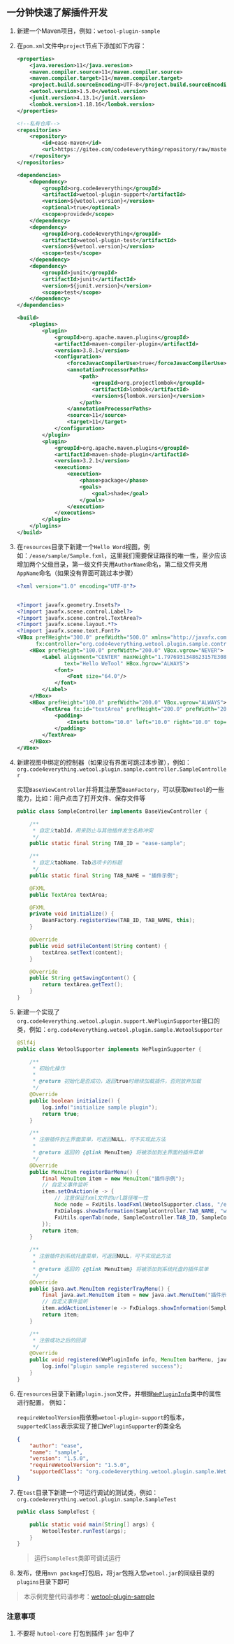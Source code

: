 ## 一分钟快速了解插件开发

1. 新建一个Maven项目，例如：`wetool-plugin-sample`

2. 在`pom.xml`文件中`project`节点下添加如下内容：

    ```xml
    <properties>
        <java.veresion>11</java.veresion>
        <maven.compiler.source>11</maven.compiler.source>
        <maven.compiler.target>11</maven.compiler.target>
        <project.build.sourceEncoding>UTF-8</project.build.sourceEncoding>
        <wetool.version>1.5.0</wetool.version>
        <junit.version>4.13.1</junit.version>
        <lombok.version>1.18.16</lombok.version>
    </properties>

    <!--私有仓库-->
    <repositories>
        <repository>
            <id>ease-maven</id>
            <url>https://gitee.com/code4everything/repository/raw/master/maven</url>
        </repository>
    </repositories>

    <dependencies>
        <dependency>
            <groupId>org.code4everything</groupId>
            <artifactId>wetool-plugin-support</artifactId>
            <version>${wetool.version}</version>
            <optional>true</optional>
            <scope>provided</scope>
        </dependency>
        <dependency>
            <groupId>org.code4everything</groupId>
            <artifactId>wetool-plugin-test</artifactId>
            <version>${wetool.version}</version>
            <scope>test</scope>
        </dependency>
        <dependency>
            <groupId>junit</groupId>
            <artifactId>junit</artifactId>
            <version>${junit.version}</version>
            <scope>test</scope>
        </dependency>
    </dependencies>

    <build>
        <plugins>
            <plugin>
                <groupId>org.apache.maven.plugins</groupId>
                <artifactId>maven-compiler-plugin</artifactId>
                <version>3.8.1</version>
                <configuration>
                    <forceJavacCompilerUse>true</forceJavacCompilerUse>
                    <annotationProcessorPaths>
                        <path>
                            <groupId>org.projectlombok</groupId>
                            <artifactId>lombok</artifactId>
                            <version>${lombok.version}</version>
                        </path>
                    </annotationProcessorPaths>
                    <source>11</source>
                    <target>11</target>
                </configuration>
            </plugin>
            <plugin>
                <groupId>org.apache.maven.plugins</groupId>
                <artifactId>maven-shade-plugin</artifactId>
                <version>3.2.1</version>
                <executions>
                    <execution>
                        <phase>package</phase>
                        <goals>
                            <goal>shade</goal>
                        </goals>
                    </execution>
                </executions>
            </plugin>
        </plugins>
    </build>
    ```

3. 在`resources`目录下新建一个`Hello Word`视图，例如：`/ease/sample/Sample.fxml`，这里我们需要保证路径的唯一性，至少应该增加两个父级目录，第一级文件夹用`AuthorName`命名，第二级文件夹用`AppName`命名（如果没有界面可跳过本步骤）

    ```xml
    <?xml version="1.0" encoding="UTF-8"?>
    
    
    <?import javafx.geometry.Insets?>
    <?import javafx.scene.control.Label?>
    <?import javafx.scene.control.TextArea?>
    <?import javafx.scene.layout.*?>
    <?import javafx.scene.text.Font?>
    <VBox prefHeight="300.0" prefWidth="500.0" xmlns="http://javafx.com/javafx/8" xmlns:fx="http://javafx.com/fxml/1"
          fx:controller="org.code4everything.wetool.plugin.sample.controller.SampleController">
        <HBox prefHeight="100.0" prefWidth="200.0" VBox.vgrow="NEVER">
            <Label alignment="CENTER" maxHeight="1.7976931348623157E308" maxWidth="1.7976931348623157E308"
                   text="Hello WeTool" HBox.hgrow="ALWAYS">
                <font>
                    <Font size="64.0"/>
                </font>
            </Label>
        </HBox>
        <HBox prefHeight="100.0" prefWidth="200.0" VBox.vgrow="ALWAYS">
            <TextArea fx:id="textArea" prefHeight="200.0" prefWidth="200.0" HBox.hgrow="ALWAYS">
                <padding>
                    <Insets bottom="10.0" left="10.0" right="10.0" top="10.0"/>
                </padding>
            </TextArea>
        </HBox>
    </VBox>
    ```

4. 新建视图中绑定的控制器（如果没有界面可跳过本步骤），例如：`org.code4everything.wetool.plugin.sample.controller.SampleController`

    实现`BaseViewController`并将其注册至`BeanFactory`，可以获取`WeTool`的一些能力，比如：用户点击了打开文件、保存文件等
    
    ```java
    public class SampleController implements BaseViewController {
    
        /**
         * 自定义tabId，用来防止与其他插件发生名称冲突
         */
        public static final String TAB_ID = "ease-sample";
    
        /**
         * 自定义tabName，Tab选项卡的标题
         */
        public static final String TAB_NAME = "插件示例";
    
        @FXML
        public TextArea textArea;
    
        @FXML
        private void initialize() {
            BeanFactory.registerView(TAB_ID, TAB_NAME, this);
        }
    
        @Override
        public void setFileContent(String content) {
            textArea.setText(content);
        }
    
        @Override
        public String getSavingContent() {
            return textArea.getText();
        }
    }
    ```

5. 新建一个实现了`org.code4everything.wetool.plugin.support.WePluginSupporter`接口的类，例如：`org.code4everything.wetool.plugin.sample.WetoolSupporter`

    ```java
    @Slf4j
    public class WetoolSupporter implements WePluginSupporter {
    
        /**
         * 初始化操作
         *
         * @return 初始化是否成功，返回true时继续加载插件，否则放弃加载
         */
        @Override
        public boolean initialize() {
            log.info("initialize sample plugin");
            return true;
        }
    
        /**
         * 注册插件到主界面菜单，可返回NULL，可不实现此方法
         *
         * @return 返回的 {@link MenuItem} 将被添加到主界面的插件菜单
         */
        @Override
        public MenuItem registerBarMenu() {
            final MenuItem item = new MenuItem("插件示例");
            // 自定义事件监听
            item.setOnAction(e -> {
                // 注意保证fxml文件的url路径唯一性
                Node node = FxUtils.loadFxml(WetoolSupporter.class, "/ease/sample/Sample.fxml", true);
                FxDialogs.showInformation(SampleController.TAB_NAME, "welcome to wetool plugin");
                FxUtils.openTab(node, SampleController.TAB_ID, SampleController.TAB_NAME);
            });
            return item;
        }
    
        /**
         * 注册插件到系统托盘菜单，可返回NULL，可不实现此方法
         *
         * @return 返回的 {@link MenuItem} 将被添加到系统托盘的插件菜单
         */
        @Override
        public java.awt.MenuItem registerTrayMenu() {
            final java.awt.MenuItem item = new java.awt.MenuItem("插件示例");
            // 自定义事件监听
            item.addActionListener(e -> FxDialogs.showInformation(SampleController.TAB_NAME, "welcome to wetool plugin"));
            return item;
        }
    
        /**
         * 注册成功之后的回调
         */
        @Override
        public void registered(WePluginInfo info, MenuItem barMenu, java.awt.MenuItem trayMenu) {
            log.info("plugin sample registered success");
        }
    }
    ```

6. 在`resources`目录下新建`plugin.json`文件，并根据[`WePluginInfo`](wetool-plugin-support/src/main/java/org/code4everything/wetool/plugin/support/config/WePluginInfo.java)类中的属性进行配置，
例如：

    `requireWetoolVersion`指依赖`wetool-plugin-support`的版本，`supportedClass`表示实现了接口`WePluginSupporter`的类全名
    ``` json
    {
        "author": "ease",
        "name": "sample",
        "version": "1.5.0",
        "requireWetoolVersion": "1.5.0",
        "supportedClass": "org.code4everything.wetool.plugin.sample.WetoolSupporter"
    }
    ```

7. 在`test`目录下新建一个可运行调试的测试类，例如：`org.code4everything.wetool.plugin.sample.SampleTest`

    ``` java
    public class SampleTest {
    
        public static void main(String[] args) {
            WetoolTester.runTest(args);
        }
    }
    ```
   
   > 运行`SampleTest`类即可调试运行

8. 发布，使用`mvn package`打包后，将`jar`包拖入您`wetool.jar`的同级目录的`plugins`目录下即可


> 本示例完整代码请参考：[wetool-plugin-sample](wetool-plugin-sample)

### 注意事项

1. 不要将 `hutool-core` 打包到插件 `jar` 包中了
